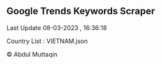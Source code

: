 

## Google Trends Keywords Scraper 
 
Last Update 08-03-2023 , 16:36:18

Country List :
VIETNAM.json



© Abdul Muttaqin 
